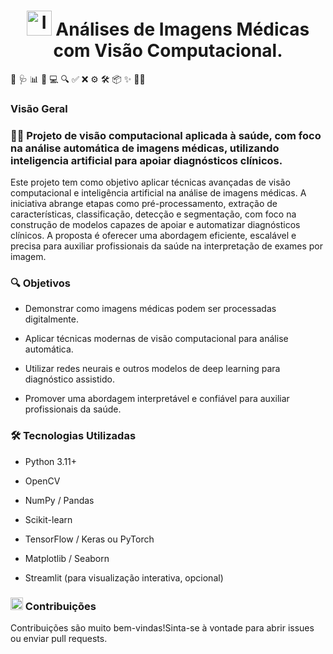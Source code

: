 <h1 align="center">
  <img src="https://github.com/user-attachments/assets/6e389ffe-d221-405c-8e46-919f1d3cc410" width="40" alt="IA Icon" />
  Análises de Imagens Médicas com Visão Computacional.
</h1>


🧠 🩺 📊 📁 💻 🔍 ✅ ❌ ⚙️ 🛠️ 📦 ✨ 👩‍⚕️

<h3 align="left">Visão Geral</h3>
<h3 align="left">👩‍⚕️ Projeto de visão computacional aplicada à saúde, com foco na análise automática de imagens médicas, utilizando inteligencia artificial para apoiar diagnósticos clínicos.
</h3>

Este projeto tem como objetivo aplicar técnicas avançadas de visão computacional e inteligência artificial na análise de imagens médicas. A iniciativa abrange etapas como pré-processamento, extração de características, classificação, detecção e segmentação, com foco na construção de modelos capazes de apoiar e automatizar diagnósticos clínicos. A proposta é oferecer uma abordagem eficiente, escalável e precisa para auxiliar profissionais da saúde na interpretação de exames por imagem.

<h3 align="left">🔍 Objetivos</h3>

- Demonstrar como imagens médicas podem ser processadas digitalmente.

- Aplicar técnicas modernas de visão computacional para análise automática.

- Utilizar redes neurais e outros modelos de deep learning para diagnóstico assistido.

- Promover uma abordagem interpretável e confiável para auxiliar profissionais da saúde.

<h3 align="left">🛠️ Tecnologias Utilizadas</h3>

- Python 3.11+

- OpenCV

- NumPy / Pandas

- Scikit-learn

- TensorFlow / Keras ou PyTorch

- Matplotlib / Seaborn

- Streamlit (para visualização interativa, opcional)

<h3 align="left"><img src="https://github.com/user-attachments/assets/6e6997b7-e2fc-4d9a-8f0f-fae2d77214b5" width="20" alt="IA Icon" /> Contribuições</h3>

Contribuições são muito bem-vindas!Sinta-se à vontade para abrir issues ou enviar pull requests.

